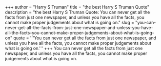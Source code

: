 +++
author = "Harry S Truman"
title = "the best Harry S Truman Quote"
description = "the best Harry S Truman Quote: You can never get all the facts from just one newspaper, and unless you have all the facts, you cannot make proper judgements about what is going on."
slug = "you-can-never-get-all-the-facts-from-just-one-newspaper-and-unless-you-have-all-the-facts-you-cannot-make-proper-judgements-about-what-is-going-on"
quote = '''You can never get all the facts from just one newspaper, and unless you have all the facts, you cannot make proper judgements about what is going on.'''
+++
You can never get all the facts from just one newspaper, and unless you have all the facts, you cannot make proper judgements about what is going on.

